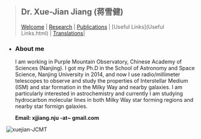 > ## Dr. Xue-Jian Jiang (蒋雪健)
> [Welcome](index.html) | [Research](research.html) | [Publications](publications.html) | [Useful Links](Useful Links.html) | [Translations](Translations.html)|


- ### About me

  I am working in Purple Mountain Observatory, Chinese Academy of Sciences (Nanjing). I got my Ph.D in the School of Astronomy and Space Science, Nanjing University in 2014, and now I use radio/millimeter telescopes to observe and study the properties of Interstellar Medium (ISM) and star formation in the Milky Way and nearby galaxies. I am particularly interested in astrochemistry and currently I am studying hydrocarbon molecular lines in both Milky Way star forming regions and nearby star formign galaxies. 

  **Email: xjjiang.nju -at~ gmail.com**

![xuejian-JCMT](http://sfig.pmo.ac.cn/xjjiang/images/xuejian-jcmt.jpg)

